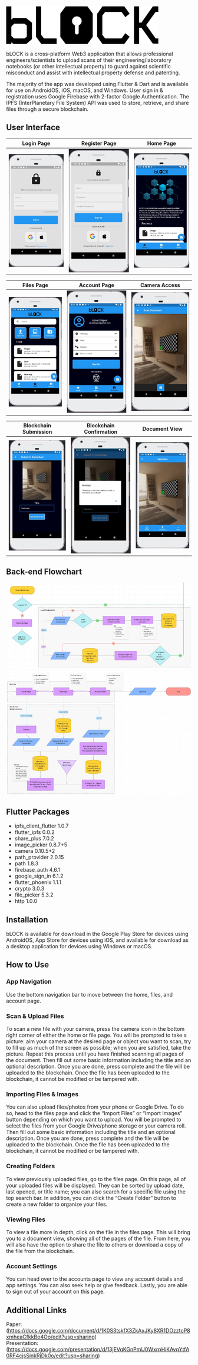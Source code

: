 <img src="myapp\lib\images\bLOCK_logo.png">

bLOCK is a cross-platform Web3 application that allows professional engineers/scientists to upload scans of their engineering/laboratory notebooks (or other intellectual property) to guard against scientific misconduct and assist with intellectual property defense and patenting.

The majority of the app was developed using Flutter & Dart and is available for use on AndroidOS, iOS, macOS, and Windows. User sign in & registration uses Google Firebase with 2-factor Google Authentication. The IPFS (InterPlanetary File System) API was used to store, retrieve, and share files through a secure blockchain. 

## User Interface

| Login Page | Register Page | Home Page |
| ------------- | ------------- | ------------- |
| <img src="myapp\lib\images\login_page.jpg">  | <img src="myapp\lib\images\register_page.jpg">  | <img src="myapp\lib\images\home_page.jpg">  |

| Files Page | Account Page | Camera Access |
| ------------- | ------------- | ------------- |
| <img src="myapp\lib\images\files_page.jpg">  | <img src="myapp\lib\images\account_page.jpg">  | <img src="myapp\lib\images\camera_page.jpg">  |

| Blockchain Submission | Blockchain Confirmation | Document View |
| ------------- | ------------- | ------------- |
| <img src="myapp\lib\images\blockchain_submission_page.jpg">  | <img src="myapp\lib\images\blockchain_confirmation.jpg">  | <img src="myapp\lib\images\document_view_page.jpg">  |

## Back-end Flowchart
<img src="myapp\lib\images\flowchart_1.jpg">
<img src="myapp\lib\images\flowchart_2.jpg">

## Flutter Packages
- ipfs_client_flutter 1.0.7
- flutter_ipfs 0.0.2
- share_plus 7.0.2
- image_picker 0.8.7+5
- camera 0.10.5+2 
- path_provider 2.0.15
- path 1.8.3
- firebase_auth 4.6.1
- google_sign_in 6.1.2
- flutter_phoenix 1.1.1
- crypto 3.0.3
- file_picker 5.3.2
- http 1.0.0

## Installation
bLOCK is available for download in the Google Play Store for devices using AndroidOS, App Store for devices using iOS, and available for download as a desktop application for devices using Windows or macOS.

## How to Use
### App Navigation
Use the bottom navigation bar to move between the home, files, and account page.
### Scan & Upload Files
To scan a new file with your camera, press the camera icon in the bottom right corner of either the home or file page. You will be prompted to take a picture: aim your camera at the desired page or object you want to scan, try to fill up as much of the screen as possible; when you are satisfied, take the picture. Repeat this process until you have finished scanning all pages of the document. Then fill out some basic information including the title and an optional description. Once you are done, press complete and the file will be uploaded to the blockchain. Once the file has been uploaded to the blockchain, it cannot be modified or be tampered with. 
### Importing Files & Images
You can also upload files/photos from your phone or Google Drive. To do so, head to the files page and click the “Import Files” or “Import Images” button depending on which you want to upload. You will be prompted to select the files from your Google Drive/phone storage or your camera roll. Then fill out some basic information including the title and an optional description. Once you are done, press complete and the file will be uploaded to the blockchain. Once the file has been uploaded to the blockchain, it cannot be modified or be tampered with.
### Creating Folders
To view previously uploaded files, go to the files page. On this page, all of your uploaded files will be displayed. They can be sorted by upload date, last opened, or title name; you can also search for a specific file using the top search bar. In addition, you can click the “Create Folder” button to create a new folder to organize your files.
### Viewing Files
To view a file more in depth, click on the file in the files page. This will bring you to a document view, showing all of the pages of the file. From here, you will also have the option to share the file to others or download a copy of the file from the blockchain.
### Account Settings
You can head over to the accounts page to view any account details and app settings. You can also seek help or give feedback. Lastly, you are able to sign out of your account on this page.

## Additional Links
Paper: (https://docs.google.com/document/d/1K0S3tskfX3ZkAxJKy8XR1DOzztoP8xmheaCfkkBo4Oo/edit?usp=sharing) <br />
Presentation: (https://docs.google.com/presentation/d/13jEVqKGnPmU0WxrpHiKAvqYtfA0RF4cjsSinkRjDk0o/edit?usp=sharing) <br />
